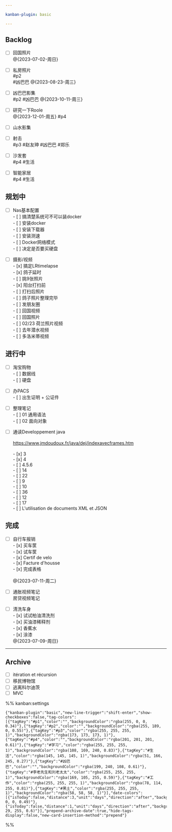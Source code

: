 ```yaml
---

kanban-plugin: basic

---
```


## Backlog

- [ ] 回国照片<br>@{2023-07-02-周日}
- [ ] 私房照片<br>#p2 <br>#凶巴巴 @{2023-08-23-周三}
- [ ] 凶巴巴影集<br>#p2 #凶巴巴 @{2023-10-11-周三}
- [ ] 研究一下Roole<br>@{2023-12-01-周五} #p4
- [ ] 山水影集
- [ ] 射击<br>#p3 #赵友珅 #凶巴巴 #郑乐
- [ ] 沙发套<br>#p4 #生活
- [ ] 智能家居<br>#p4 #生活


## 规划中

- [ ] Nas基本配置<br>- [ ] 搞清楚系统可不可以装docker<br>- [ ] 安装docker<br>- [ ] 安装下载器<br>- [ ] 安装测速<br>- [ ] Docker网络模式<br>- [ ] 决定是否要买硬盘
- [ ] 摄影/视频<br>- [x] 搞定LRtimelapse<br>- [x] 鸽子延时<br>	- [ ] 挑9张照片<br>	- [x] 阳台打扫前<br>	- [ ] 打扫后照片<br>	- [ ] 鸽子照片整理完毕<br>	- [ ] 发朋友圈<br>- [ ] 回国视频<br>- [ ] 回国照片<br>- [ ] 02/23 荷兰照片视频 <br>- [ ] 去年潜水视频<br>- [ ] 多洛米蒂视频


## 进行中

- [ ] 淘宝购物<br>- [ ] 数据线<br>- [ ] 硬盘
- [ ] 办PACS<br>- [ ] 出生证明 + 公证件
- [ ] 整理笔记<br>- [ ] 01 通用语法<br>- [ ] 02 面向对象
- [ ] 通读Developpement java<br><br>https://www.jmdoudoux.fr/java/dej/indexavecframes.htm<br><br>- [x] 3<br>- [x] 4<br>	- [ ] 4.5.6<br>- [ ] 14<br>- [ ] 22<br>- [ ] 9<br>- [ ] 10<br>- [ ] 36<br>- [ ] 12<br>- [ ] 17<br>- [ ] L'utilisation de documents XML et JSON


## 完成

- [ ] 自行车报销<br>- [x]  买车筐<br>- [x]  试车筐<br>- [x]  Certif de velo<br>- [x]  Facture d'housse<br>- [x]  完成表格<br><br>@{2023-07-11-周二}
- [ ] 通胀视频笔记<br>房贷视频笔记
- [ ] 清洗车身<br>- [x] 试试柏油清洗剂<br>- [x] 买油漆稀释剂<br>- [x] 香蕉水<br>- [x] 涂漆<br>@{2023-07-09-周日}


***

## Archive

- [ ] itération et récursion
- [ ] 移民博物馆
- [ ] 逃离科尔迪茨
- [ ] MVC

%% kanban:settings
```
{"kanban-plugin":"basic","new-line-trigger":"shift-enter","show-checkboxes":false,"tag-colors":[{"tagKey":"#p1","color":"","backgroundColor":"rgba(255, 0, 0, 0.34)"},{"tagKey":"#p2","color":"","backgroundColor":"rgba(255, 189, 0, 0.55)"},{"tagKey":"#p3","color":"rgba(255, 255, 255, 1)","backgroundColor":"rgba(173, 173, 173, 1)"},{"tagKey":"#p4","color":"","backgroundColor":"rgba(201, 201, 201, 0.61)"},{"tagKey":"#学习","color":"rgba(255, 255, 255, 1)","backgroundColor":"rgba(108, 169, 240, 0.83)"},{"tagKey":"#生活","color":"rgba(145, 145, 145, 1)","backgroundColor":"rgba(51, 166, 245, 0.27)"},{"tagKey":"#凶巴巴","color":"","backgroundColor":"rgba(199, 240, 108, 0.61)"},{"tagKey":"#李老先生和刘老太太","color":"rgba(255, 255, 255, 1)","backgroundColor":"rgba(169, 105, 255, 0.59)"},{"tagKey":"#工作","color":"rgba(255, 255, 255, 1)","backgroundColor":"rgba(78, 114, 255, 0.81)"},{"tagKey":"#黑土","color":"rgba(255, 255, 255, 1)","backgroundColor":"rgba(58, 58, 58, 1)"}],"date-colors":[{"isToday":false,"distance":3,"unit":"days","direction":"after","backgroundColor":"rgba(255, 0, 0, 0.49)"},{"isToday":false,"distance":1,"unit":"days","direction":"after","backgroundColor":"rgba(203, 29, 255, 0.6)"}],"prepend-archive-date":true,"hide-tags-display":false,"new-card-insertion-method":"prepend"}
```
%%
